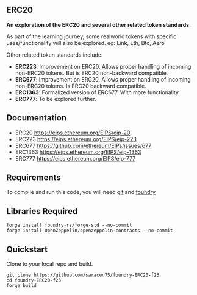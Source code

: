 ## ERC20

**An exploration of the ERC20 and several other related token standards.**

As part of the learning journey, some realworld tokens with specific uses/functionality will also be explored.
eg: Link, Eth, Btc, Aero

Other related token standards include:

-   **ERC223**: Improvement on ERC20. Allows proper handling of incoming non-ERC20 tokens. But is ERC20 non-backward compatible.
-   **ERC677**: Improvement on ERC20. Allows proper handling of incoming non-ERC20 tokens. Is ERC20 backward compatible.
-   **ERC1363**: Formalized version of ERC677. With more functionality.
-   **ERC777**: To be explored further.

## Documentation

-   ERC20   https://eips.ethereum.org/EIPS/eip-20
-   ERC223  https://eips.ethereum.org/EIPS/eip-223
-   ERC677  https://github.com/ethereum/EIPs/issues/677
-   ERC1363 https://eips.ethereum.org/EIPS/eip-1363
-   ERC777  https://eips.ethereum.org/EIPS/eip-777

## Requirements

To compile and run this code, you will need
[git](https://git-scm.com/book/en/v2/Getting-Started-Installing-Git) and
[foundry](https://getfoundry.sh/)


## Libraries Required

```
forge install foundry-rs/forge-std --no-commit
forge install OpenZeppelin/openzeppelin-contracts --no-commit

```

## Quickstart

Clone to your local repo and build.
```
git clone https://github.com/saracen75/foundry-ERC20-f23
cd foundry-ERC20-f23
forge build
```